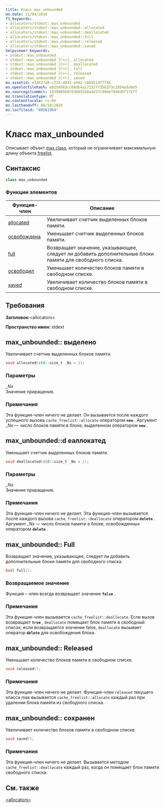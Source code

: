 ```yaml
---
title: Класс max_unbounded
ms.date: 11/04/2016
f1_keywords:
- allocators/stdext::max_unbounded
- allocators/stdext::max_unbounded::allocated
- allocators/stdext::max_unbounded::deallocated
- allocators/stdext::max_unbounded::full
- allocators/stdext::max_unbounded::released
- allocators/stdext::max_unbounded::saved
helpviewer_keywords:
- stdext::max_unbounded
- stdext::max_unbounded [C++], allocated
- stdext::max_unbounded [C++], deallocated
- stdext::max_unbounded [C++], full
- stdext::max_unbounded [C++], released
- stdext::max_unbounded [C++], saved
ms.assetid: e34627a9-c231-4031-a483-cbb0514fff46
ms.openlocfilehash: e0254563cc60db4a171527735b373c2954a5a9e5
ms.sourcegitcommit: 1839405b97036891b6e4d37c99def044d6f37eff
ms.translationtype: MT
ms.contentlocale: ru-RU
ms.lasthandoff: 08/18/2020
ms.locfileid: "88561964"
---
```

# <a name="max_unbounded-class"></a>Класс max_unbounded

Описывает объект [max class](../standard-library/allocators-header.md), который не ограничивает максимальную длину объекта [freelist](../standard-library/freelist-class.md).

## <a name="syntax"></a>Синтаксис

```cpp
class max_unbounded
```

### <a name="member-functions"></a>Функции элементов

|Функция-член|Описание|
|-|-|
|[allocated](#allocated)|Увеличивает счетчик выделенных блоков памяти.|
|[освобождена](#deallocated)|Уменьшает счетчик выделенных блоков памяти.|
|[full](#full)|Возвращает значение, указывающее, следует ли добавить дополнительные блоки памяти для свободного списка.|
|[освободил](#released)|Уменьшает количество блоков памяти в свободном списке.|
|[saved](#saved)|Увеличивает количество блоков памяти в свободном списке.|

## <a name="requirements"></a>Требования

**Заголовок:**\<allocators>

**Пространство имен:** stdext

## <a name="max_unboundedallocated"></a><a name="allocated"></a> max_unbounded:: выделено

Увеличивает счетчик выделенных блоков памяти.

```cpp
void allocated(std::size_t _Nx = 1);
```

### <a name="parameters"></a>Параметры

*_Nx*\
Значение приращения.

### <a name="remarks"></a>Примечания

Эта функция-член ничего не делает. Он вызывается после каждого успешного вызова `cache_freelist::allocate` оператором **`new`** . Аргумент *_Nx* — число блоков памяти в блоке, выделенном оператором **`new`** .

## <a name="max_unboundeddeallocated"></a><a name="deallocated"></a> max_unbounded::d еаллокатед

Уменьшает счетчик выделенных блоков памяти.

```cpp
void deallocated(std::size_t _Nx = 1);
```

### <a name="parameters"></a>Параметры

*_Nx*\
Значение приращения.

### <a name="remarks"></a>Примечания

Эта функция-член ничего не делает. Эта функция-член вызывается после каждого вызова `cache_freelist::deallocate` оператором **`delete`** . Аргумент *_Nx* — число блоков памяти в блоке, освобожденных оператором **`delete`** .

## <a name="max_unboundedfull"></a><a name="full"></a> max_unbounded:: Full

Возвращает значение, указывающее, следует ли добавить дополнительные блоки памяти для свободного списка.

```cpp
bool full();
```

### <a name="return-value"></a>Возвращаемое значение

Функция – член всегда возвращает значение **`false`** .

### <a name="remarks"></a>Примечания

Эта функция-член вызывается `cache_freelist::deallocate`. Если вызов возвращает **`true`** , `deallocate` помещает блок памяти в свободный список; если возвращается значение false, `deallocate` вызывает оператор **`delete`** для освобождения блока.

## <a name="max_unboundedreleased"></a><a name="released"></a> max_unbounded:: Released

Уменьшает количество блоков памяти в свободном списке.

```cpp
void released();
```

### <a name="remarks"></a>Примечания

Эта функция-член ничего не делает. Функция-член `released` текущего класса max вызывается `cache_freelist::allocate` каждый раз при удалении блока памяти из свободного списка.

## <a name="max_unboundedsaved"></a><a name="saved"></a> max_unbounded:: сохранен

Увеличивает количество блоков памяти в свободном списке.

```cpp
void saved();
```

### <a name="remarks"></a>Примечания

Эта функция-член ничего не делает. Вызывается методом `cache_freelist::deallocate` каждый раз, когда он помещает блок памяти свободного списка.

## <a name="see-also"></a>См. также

[\<allocators>](../standard-library/allocators-header.md)
